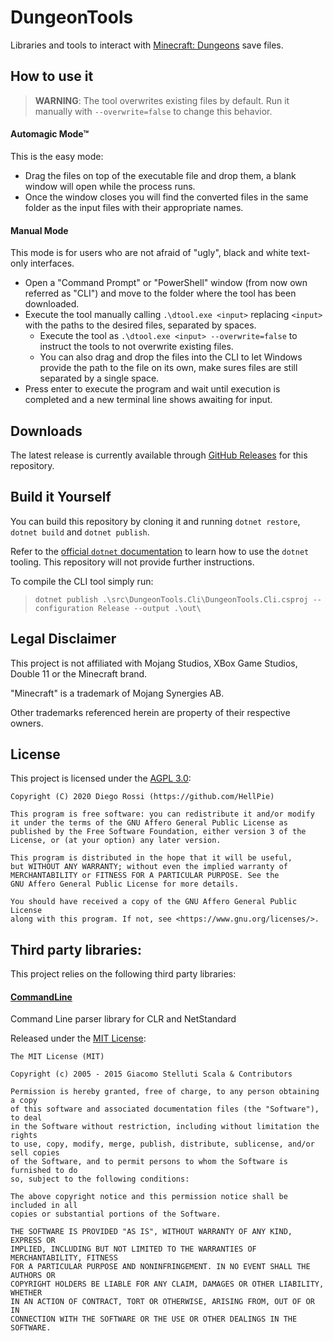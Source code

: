 ﻿# DungeonTools

Libraries and tools to interact with [Minecraft: Dungeons](https://www.minecraft.net/en-us/about-dungeons/) save files.

## How to use it

> **WARNING**: The tool overwrites existing files by default. Run it manually with `--overwrite=false` to change this behavior.

#### Automagic Mode™

This is the easy mode:
- Drag the files on top of the executable file and drop them, a blank window will open while the process runs.
- Once the window closes you will find the converted files in the same folder as the input files with their appropriate names.

#### Manual Mode

This mode is for users who are not afraid of "ugly", black and white text-only interfaces.
- Open a "Command Prompt" or "PowerShell" window (from now own referred as "CLI") and move to the folder where the tool has been downloaded.
- Execute the tool manually calling `.\dtool.exe <input>` replacing `<input>` with the paths to the desired files, separated by spaces.
    - Execute the tool as `.\dtool.exe <input> --overwrite=false` to instruct the tools to not overwrite existing files.
    - You can also drag and drop the files into the CLI to let Windows provide the path to the file on its own, make sures files are still separated by a single space.
- Press enter to execute the program and wait until execution is completed and a new terminal line shows awaiting for input.
 
## Downloads

The latest release is currently available through [GitHub Releases](https://github.com/HellPie/DungeonTools/releases) for this repository.

## Build it Yourself

You can build this repository by cloning it and running `dotnet restore`, `dotnet build` and `dotnet publish`.

Refer to the [official `dotnet` documentation](https://docs.microsoft.com/en-us/dotnet/core/tools/) to learn how to use the `dotnet` tooling. This repository will not provide further instructions.

To compile the CLI tool simply run:
> `dotnet publish .\src\DungeonTools.Cli\DungeonTools.Cli.csproj --configuration Release --output .\out\`

## Legal Disclaimer

This project is not affiliated with Mojang Studios, XBox Game Studios, Double 11 or the Minecraft brand.

"Minecraft" is a trademark of Mojang Synergies AB.

Other trademarks referenced herein are property of their respective owners.

## License

This project is licensed under the [AGPL 3.0](LICENSE):

```
Copyright (C) 2020 Diego Rossi (https://github.com/HellPie)

This program is free software: you can redistribute it and/or modify
it under the terms of the GNU Affero General Public License as
published by the Free Software Foundation, either version 3 of the
License, or (at your option) any later version.

This program is distributed in the hope that it will be useful,
but WITHOUT ANY WARRANTY; without even the implied warranty of
MERCHANTABILITY or FITNESS FOR A PARTICULAR PURPOSE. See the
GNU Affero General Public License for more details.

You should have received a copy of the GNU Affero General Public License
along with this program. If not, see <https://www.gnu.org/licenses/>.
```

## Third party libraries:

This project relies on the following third party libraries:

#### [CommandLine](https://github.com/commandlineparser/commandline)
Command Line parser library for CLR and NetStandard

Released under the [MIT License](https://github.com/commandlineparser/commandline/blob/master/License.md):
```
The MIT License (MIT)

Copyright (c) 2005 - 2015 Giacomo Stelluti Scala & Contributors

Permission is hereby granted, free of charge, to any person obtaining a copy
of this software and associated documentation files (the "Software"), to deal
in the Software without restriction, including without limitation the rights
to use, copy, modify, merge, publish, distribute, sublicense, and/or sell copies
of the Software, and to permit persons to whom the Software is furnished to do
so, subject to the following conditions:

The above copyright notice and this permission notice shall be included in all
copies or substantial portions of the Software.

THE SOFTWARE IS PROVIDED "AS IS", WITHOUT WARRANTY OF ANY KIND, EXPRESS OR
IMPLIED, INCLUDING BUT NOT LIMITED TO THE WARRANTIES OF MERCHANTABILITY, FITNESS
FOR A PARTICULAR PURPOSE AND NONINFRINGEMENT. IN NO EVENT SHALL THE AUTHORS OR
COPYRIGHT HOLDERS BE LIABLE FOR ANY CLAIM, DAMAGES OR OTHER LIABILITY, WHETHER
IN AN ACTION OF CONTRACT, TORT OR OTHERWISE, ARISING FROM, OUT OF OR IN
CONNECTION WITH THE SOFTWARE OR THE USE OR OTHER DEALINGS IN THE SOFTWARE.
```
